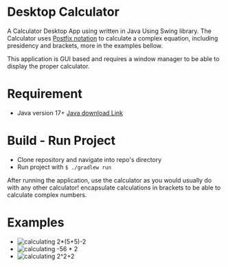 # Desktop Calculator
A Calculator Desktop App using written in Java Using Swing library.
The Calculator uses <a href="https://en.wikipedia.org/wiki/Reverse_Polish_notation">Postfix notation</a> to calculate a complex equation, including presidency and brackets, more in the examples bellow.

This application is GUI based and requires a window manager to be able to display the proper calculator.

# Requirement
- Java version 17+ <a href="https://www.oracle.com/de/java/technologies/downloads/">Java download Link</a>

# Build - Run Project
- Clone repository and navigate into repo's directory
- Run project with `$ ./gradlew run`

After running the application, use the calculator as you would usually do with any other calculator! encapsulate calculations in brackets to be able to calculate complex numbers.

# Examples
- <img src="./example1.gif" alt="calculating 2*(5+5)-2" />
- <img src="./example2.gif" alt="calculating -56 * 2" />
- <img src="./example3.gif" alt="calculating 2^2+2" />
